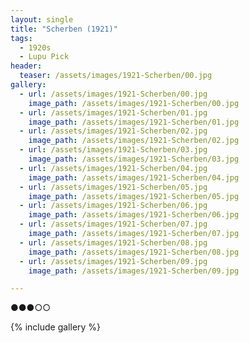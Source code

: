 ```yaml
---
layout: single
title: "Scherben (1921)"
tags:
  - 1920s 
  - Lupu Pick
header:
  teaser: /assets/images/1921-Scherben/00.jpg
gallery:
  - url: /assets/images/1921-Scherben/00.jpg
    image_path: /assets/images/1921-Scherben/00.jpg  
  - url: /assets/images/1921-Scherben/01.jpg
    image_path: /assets/images/1921-Scherben/01.jpg
  - url: /assets/images/1921-Scherben/02.jpg
    image_path: /assets/images/1921-Scherben/02.jpg
  - url: /assets/images/1921-Scherben/03.jpg
    image_path: /assets/images/1921-Scherben/03.jpg
  - url: /assets/images/1921-Scherben/04.jpg
    image_path: /assets/images/1921-Scherben/04.jpg
  - url: /assets/images/1921-Scherben/05.jpg
    image_path: /assets/images/1921-Scherben/05.jpg
  - url: /assets/images/1921-Scherben/06.jpg
    image_path: /assets/images/1921-Scherben/06.jpg
  - url: /assets/images/1921-Scherben/07.jpg
    image_path: /assets/images/1921-Scherben/07.jpg
  - url: /assets/images/1921-Scherben/08.jpg
    image_path: /assets/images/1921-Scherben/08.jpg
  - url: /assets/images/1921-Scherben/09.jpg
    image_path: /assets/images/1921-Scherben/09.jpg

---
```

●●●○○

{% include gallery %}
